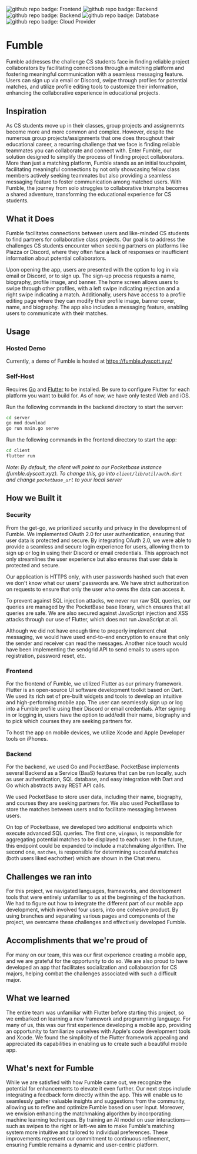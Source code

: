 ![github repo badge: Frontend](https://img.shields.io/badge/Frontend-Flutter-181717?color=purple) ![github repo badge: Backend](https://img.shields.io/badge/Backend-PocketBase-181717?color=white) ![github repo badge: Backend](https://img.shields.io/badge/Backend-Golang-181717?color=blue) ![github repo badge: Database](https://img.shields.io/badge/Database-SQLite-181717?color=blue) ![github repo badge: Cloud Provider](https://img.shields.io/badge/Cloud%20Provider-Oracle%20Cloud-181717?color=orange) 
# Fumble

Fumble addresses the challenge CS students face in finding reliable project collaborators by facilitating connections through a matching platform and fostering meaningful communication with a seamless messaging feature. Users can sign up via email or Discord, swipe through profiles for potential matches, and utilize profile editing tools to customize their information, enhancing the collaborative experience in educational projects.

## Inspiration

As CS students move up in their classes, group projects and assignemnts become more and more common and complex. However, despite the numerous group projects/assignments that one does throughout their educational career, a recurring challenge that we face is finding reliable teammates you can collaborate and connect with. Enter Fumble, our solution designed to simplify the process of finding project collaborators. More than just a matching platform, Fumble stands as an initial touchpoint, facilitating meaningful connections by not only showcasing fellow class members actively seeking teammates but also providing a seamless messaging feature to foster communication among matched users. With Fumble, the journey from solo struggles to collaborative triumphs becomes a shared adventure, transforming the educational experience for CS students.

## What it Does

Fumble facilitates connections between users and like-minded CS students to find partners for collaborative class projects. Our goal is to address the challenges CS students encounter when seeking partners on platforms like Piazza or Discord, where they often face a lack of responses or insufficient information about potential collaborators.

Upon opening the app, users are presented with the option to log in via email or Discord, or to sign up. The sign-up process requests a name, biography, profile image, and banner. The home screen allows users to swipe through other profiles, with a left swipe indicating rejection and a right swipe indicating a match. Additionally, users have access to a profile editing page where they can modify their profile image, banner cover, name, and biography. The app also includes a messaging feature, enabling users to communicate with their matches.

## Usage
### Hosted Demo
Currently, a demo of Fumble is hosted at https://fumble.dyscott.xyz/

### Self-Host
Requires [Go](https://go.dev/doc/install) and [Flutter](https://docs.flutter.dev/get-started/install) to be installed. Be sure to configure Flutter for each platform you want to build for. As of now, we have only tested Web and iOS.

Run the following commands in the backend directory to start the server:
```bash
cd server
go mod download
go run main.go serve
```

Run the following commands in the frontend directory to start the app:
```bash
cd client
flutter run
```

*Note: By default, the client will point to our Pocketbase instance (fumble.dyscott.xyz). To change this, go into `client/lib/util/auth.dart` and change `pocketbase_url` to your local server*

## How we Built it

### Security

From the get-go, we prioritized security and privacy in the development of Fumble. We implemented OAuth 2.0 for user authentication, ensuring that user data is protected and secure. By integrating OAuth 2.0, we were able to provide a seamless and secure login experience for users, allowing them to sign up or log in using their Discord or email credentials. This approach not only streamlines the user experience but also ensures that user data is protected and secure.

Our application is HTTPS only, with user passwords hashed such that even we don't know what our users' passwords are. We have strict authorization on requests to ensure that only the user who owns the data can access it.

To prevent against SQL injection attacks, we never run raw SQL queries, our queries are managed by the PocketBase base library, which ensures that all queries are safe. We are also secured against JavaScript injection and XSS attacks through our use of Flutter, which does not run JavaScript at all.

Although we did not have enough time to properly implement chat messaging, we would have used end-to-end encryption to ensure that only the sender and receiver can read the messages. Another nice touch would have been implementing the sendgrid API to send emails to users upon registration, password reset, etc.

### Frontend

For the frontend of Fumble, we utilized Flutter as our primary framework. Flutter is an open-source UI software development toolkit based on Dart. We used its rich set of pre-built widgets and tools to develop an intuitive and high-performing mobile app. The user can seamlessly sign up or log into a Fumble profile using their Discord or email credentials. After signing in or logging in, users have the option to add/edit their name, biography and to pick which courses they are seeking partners for.

To host the app on mobile devices, we utilize Xcode and Apple Developer tools on iPhones.

### Backend

For the backend, we used Go and PocketBase. PocketBase implements several Backend as a Service (BaaS) features that can be run locally, such as user authentication, SQL database, and easy integration with Dart and Go which abstracts away REST API calls. 

We used PocketBase to store user data, including their name, biography, and courses they are seeking partners for. We also used PocketBase to store the matches between users and to facilitate messaging between users.

On top of Pocketbase, we developed two additional endpoints which execute advanced SQL queries. The first one, `wingman`, is responsible for aggregating potential matches to be displayed to each user. In the future, this endpoint could be expanded to include a matchmaking algorithm. The second one, `matches`, is responsible for determining succesful matches (both users liked eachother) which are shown in the Chat menu.

## Challenges we ran into

For this project, we navigated languages, frameworks, and development tools that were entirely unfamiliar to us at the beginning of the hackathon. We had to figure out how to integrate the different part of our mobile app development, which involved four users, into one cohesive product. By using branches and separating various pages and components of the project, we overcame these challenges and effectively developed Fumble.

## Accomplishments that we're proud of
For many on our team, this was our first experience creating a mobile app, and we are grateful for the opportunity to do so. We are also proud to have developed an app that facilitates socialization and collaboration for CS majors, helping combat the challenges associated with such a difficult major.

## What we learned

The entire team was unfamiliar with Flutter before starting this project, so we embarked on learning a new framework and programming language. For many of us, this was our first experience developing a mobile app, providing an opportunity to familiarize ourselves with Apple's code development tools and Xcode. We found the simplicity of the Flutter framework appealing and appreciated its capabilities in enabling us to create such a beautiful mobile app.

## What's next for Fumble

While we are satisfied with how Fumble came out, we recognize the potential for enhancements to elevate it even further. Our next steps include integrating a feedback form directly within the app. This will enable us to seamlessly gather valuable insights and suggestions from the community, allowing us to refine and optimize Fumble based on user input. Moreover, we envision enhancing the matchmaking algorithm by incorporating machine learning techniques. By training an AI model on user interactions—such as swipes to the right or left-we aim to make Fumble's matching system more intuitive and tailored to individual preferences. These improvements represent our commitment to continuous refinement, ensuring Fumble remains a dynamic and user-centric platform.

